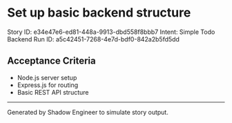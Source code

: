 # Set up basic backend structure

Story ID: e34e47e6-ed81-448a-9913-dbd558f8bbb7
Intent: Simple Todo Backend
Run ID: a5c42451-7268-4e7d-bdf0-842a2b5fd5dd

## Acceptance Criteria
- Node.js server setup
- Express.js for routing
- Basic REST API structure

---
Generated by Shadow Engineer to simulate story output.
